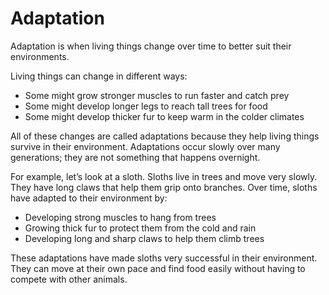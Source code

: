 # Adaptation

Adaptation is when living things change over time to better suit their environments. 

Living things can change in different ways:
- Some might grow stronger muscles to run faster and catch prey
- Some might develop longer legs to reach tall trees for food
- Some might develop thicker fur to keep warm in the colder climates

All of these changes are called adaptations because they help living things survive in their environment. Adaptations occur slowly over many generations; they are not something that happens overnight.

For example, let’s look at a sloth. Sloths live in trees and move very slowly. They have long claws that help them grip onto branches. Over time, sloths have adapted to their environment by:
- Developing strong muscles to hang from trees
- Growing thick fur to protect them from the cold and rain
- Developing long and sharp claws to help them climb trees

These adaptations have made sloths very successful in their environment. They can move at their own pace and find food easily without having to compete with other animals.
